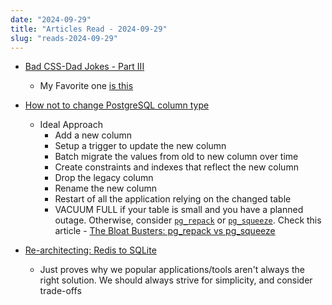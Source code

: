 ```yaml
---
date: "2024-09-29"
title: "Articles Read - 2024-09-29"
slug: "reads-2024-09-29"
---
```




* [Bad CSS-Dad Jokes - Part III][1]
  * My Favorite one [is this][2]

* [How not to change PostgreSQL column type][3]
  * Ideal Approach
    * Add a new column
    * Setup a trigger to update the new column
    * Batch migrate the values from old to new column over time
    * Create constraints and indexes that reflect the new column
    * Drop the legacy column
    * Rename the new column
    * Restart of all the application relying on the changed table
    * VACUUM FULL if your table is small and you have a planned outage. Otherwise, consider [`pg_repack`][4] or [`pg_squeeze`][5]. Check this article - [The Bloat Busters: pg_repack vs pg_squeeze][6]

* [ Re-architecting: Redis to SQLite][7]
  * Just proves why we popular applications/tools aren't always the right solution. We should always strive for simplicity, and consider trade-offs



  [1]: https://dev.to/alvaromontoro/bad-css-dad-jokes-iii-1ma6
  [2]: https://mastodon.world/@divinedragon/113222958880054802
  [3]: https://notso.boringsql.com/posts/how-not-to-change-postgresql-column-type/
  [4]: https://reorg.github.io/pg_repack/
  [5]: https://github.com/cybertec-postgresql/pg_squeeze
  [6]: https://notso.boringsql.com/posts/the-bloat-busters-pg-repack-pg-squeeze/
  [7]: https://wafris.org/blog/rearchitecting-for-sqlite
